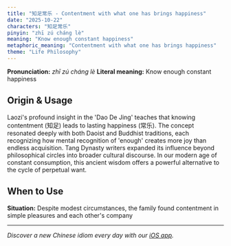 ```yaml
---
title: "知足常乐 - Contentment with what one has brings happiness"
date: "2025-10-22"
characters: "知足常乐"
pinyin: "zhī zú cháng lè"
meaning: "Know enough constant happiness"
metaphoric_meaning: "Contentment with what one has brings happiness"
theme: "Life Philosophy"
---
```


**Pronunciation:** *zhī zú cháng lè*
**Literal meaning:** Know enough constant happiness

## Origin & Usage

Laozi's profound insight in the 'Dao De Jing' teaches that knowing contentment (知足) leads to lasting happiness (常乐). The concept resonated deeply with both Daoist and Buddhist traditions, each recognizing how mental recognition of 'enough' creates more joy than endless acquisition. Tang Dynasty writers expanded its influence beyond philosophical circles into broader cultural discourse. In our modern age of constant consumption, this ancient wisdom offers a powerful alternative to the cycle of perpetual want.

## When to Use

**Situation:** Despite modest circumstances, the family found contentment in simple pleasures and each other's company

---

*Discover a new Chinese idiom every day with our [iOS app](https://apps.apple.com/us/app/daily-chinese-idioms/id6740611324).*
